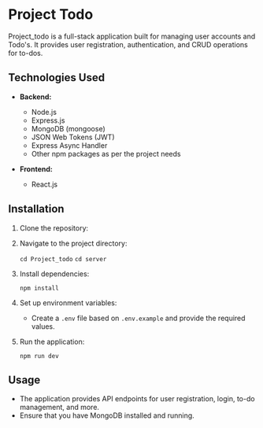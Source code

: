 # Project Todo
Project_todo is a full-stack application built for managing user accounts and Todo's. It provides user registration, authentication, and CRUD operations for to-dos.

## Technologies Used
- **Backend:**
  - Node.js
  - Express.js
  - MongoDB (mongoose)
  - JSON Web Tokens (JWT)
  - Express Async Handler
  - Other npm packages as per the project needs

- **Frontend:**
  - React.js 

## Installation
1. Clone the repository:
    
2. Navigate to the project directory:

    `cd Project_todo`
    `cd server`

3. Install dependencies:

    `npm install`

4. Set up environment variables:
    - Create a `.env` file based on `.env.example` and provide the required values.

5. Run the application:

    `npm run dev`   

## Usage

- The application provides API endpoints for user registration, login, to-do management, and more.
- Ensure that you have MongoDB installed and running.
